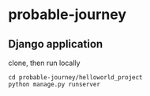 # probable-journey
## Django application

clone, then run locally
```
cd probable-journey/helloworld_project
python manage.py runserver
```
